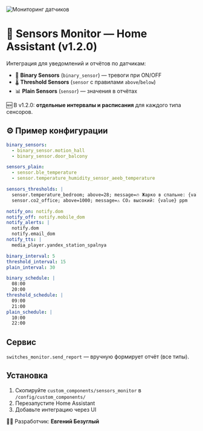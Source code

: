 ![Мониторинг датчиков](custom_components/sensors_monitor/icons/banner.png)

# 📡 Sensors Monitor — Home Assistant (v1.2.0)

Интеграция для уведомлений и отчётов по датчикам:
- 📡 **Binary Sensors** (`binary_sensor`) — тревоги при ON/OFF
- 🌡 **Threshold Sensors** (`sensor` с правилами `above`/`below`)
- 📊 **Plain Sensors** (`sensor`) — значения в отчётах

🆕 В v1.2.0: **отдельные интервалы и расписания** для каждого типа сенсоров.

## ⚙️ Пример конфигурации
```yaml
binary_sensors:
  - binary_sensor.motion_hall
  - binary_sensor.door_balcony

sensors_plain:
  - sensor.ble_temperature
  - sensor.temperature_humidity_sensor_aeeb_temperature

sensors_thresholds: |
  sensor.temperature_bedroom; above=28; message=🔥 Жарко в спальне: {value}°C
  sensor.co2_office; above=1000; message=⚠️ CO₂ высокий: {value} ppm

notify_on: notify.dom
notify_off: notify.mobile_dom
notify_alerts: |
  notify.dom
  notify.email_dom
notify_tts: |
  media_player.yandex_station_spalnya

binary_interval: 5
threshold_interval: 15
plain_interval: 30

binary_schedule: |
  08:00
  20:00
threshold_schedule: |
  09:00
  21:00
plain_schedule: |
  10:00
  22:00
```

## Сервис
`switches_monitor.send_report` — вручную формирует отчёт (все типы).

## Установка
1. Скопируйте `custom_components/sensors_monitor` в `/config/custom_components/`
2. Перезапустите Home Assistant
3. Добавьте интеграцию через UI


👨‍💻 Разработчик: **Евгений Безуглый**
